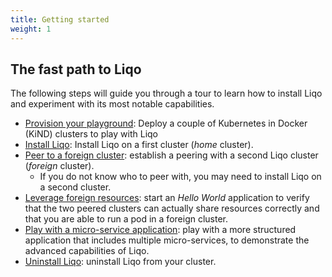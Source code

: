 ```yaml
---
title: Getting started
weight: 1
---
```


## The fast path to Liqo

The following steps will guide you through a tour to learn how to install Liqo and experiment with its most notable capabilities.

* [Provision your playground](./kind): Deploy a couple of Kubernetes in Docker (KiND) clusters to play with Liqo
* [Install Liqo](./install): Install Liqo on a first cluster (*home* cluster).
* [Peer to a foreign cluster](./peer): establish a peering with a second Liqo cluster (*foreign* cluster).
  * If you do not know who to peer with, you may need to install Liqo on a second cluster.
* [Leverage foreign resources](./test): start an *Hello World* application to verify that the two peered clusters can actually share resources correctly and that you are able to run a pod in a foreign cluster.
* [Play with a micro-service application](./play): play with a more structured application that includes multiple micro-services, to demonstrate the advanced capabilities of Liqo.
* [Uninstall Liqo](./uninstall): uninstall Liqo from your cluster.
